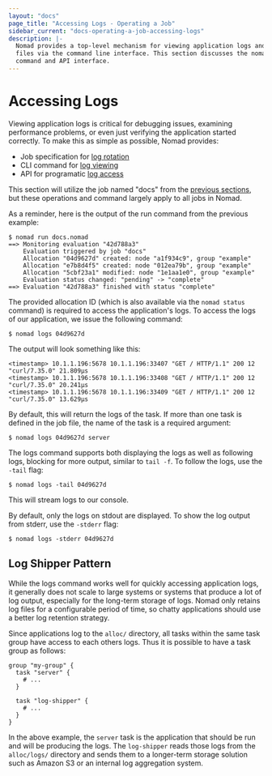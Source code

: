 ```yaml
---
layout: "docs"
page_title: "Accessing Logs - Operating a Job"
sidebar_current: "docs-operating-a-job-accessing-logs"
description: |-
  Nomad provides a top-level mechanism for viewing application logs and data
  files via the command line interface. This section discusses the nomad logs
  command and API interface.
---
```


# Accessing Logs

Viewing application logs is critical for debugging issues, examining performance
problems, or even just verifying the application started correctly. To make this
as simple as possible, Nomad provides:

- Job specification for [log rotation](/docs/jobspec/index.html#log_rotation)
- CLI command for [log viewing](/docs/commands/logs.html)
- API for programatic [log access](/docs/http/client-fs.html#logs)

This section will utilize the job named "docs" from the [previous
sections](/docs/operating-a-job/submitting-jobs.html), but these operations
and command largely apply to all jobs in Nomad.

As a reminder, here is the output of the run command from the previous example:

```text
$ nomad run docs.nomad
==> Monitoring evaluation "42d788a3"
    Evaluation triggered by job "docs"
    Allocation "04d9627d" created: node "a1f934c9", group "example"
    Allocation "e7b8d4f5" created: node "012ea79b", group "example"
    Allocation "5cbf23a1" modified: node "1e1aa1e0", group "example"
    Evaluation status changed: "pending" -> "complete"
==> Evaluation "42d788a3" finished with status "complete"
```

The provided allocation ID (which is also available via the `nomad status`
command) is required to access the application's logs. To access the logs of our
application, we issue the following command:

```shell
$ nomad logs 04d9627d
```

The output will look something like this:

```text
<timestamp> 10.1.1.196:5678 10.1.1.196:33407 "GET / HTTP/1.1" 200 12 "curl/7.35.0" 21.809µs
<timestamp> 10.1.1.196:5678 10.1.1.196:33408 "GET / HTTP/1.1" 200 12 "curl/7.35.0" 20.241µs
<timestamp> 10.1.1.196:5678 10.1.1.196:33409 "GET / HTTP/1.1" 200 12 "curl/7.35.0" 13.629µs
```

By default, this will return the logs of the task. If more than one task is
defined in the job file, the name of the task is a required argument:

```shell
$ nomad logs 04d9627d server
```

The logs command supports both displaying the logs as well as following logs,
blocking for more output, similar to `tail -f`. To follow the logs, use the
`-tail` flag:

```shell
$ nomad logs -tail 04d9627d
```

This will stream logs to our console.

By default, only the logs on stdout are displayed. To show the log output from
stderr, use the `-stderr` flag:

```shell
$ nomad logs -stderr 04d9627d
```

## Log Shipper Pattern

While the logs command works well for quickly accessing application logs, it
generally does not scale to large systems or systems that produce a lot of log
output, especially for the long-term storage of logs. Nomad only retains log
files for a configurable period of time, so chatty applications should use a
better log retention strategy.

Since applications log to the `alloc/` directory, all tasks within the same task
group have access to each others logs. Thus it is possible to have a task group
as follows:

```hcl
group "my-group" {
  task "server" {
    # ...
  }

  task "log-shipper" {
    # ...
  }
}
```

In the above example, the `server` task is the application that should be run
and will be producing the logs. The `log-shipper` reads those logs from the
`alloc/logs/` directory and sends them to a longer-term storage solution such as
Amazon S3 or an internal log aggregation system.
